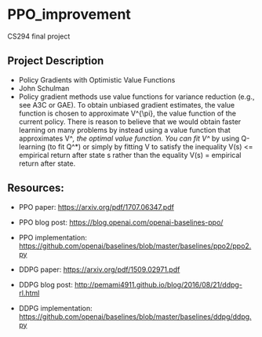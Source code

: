 # PPO_improvement
CS294 final project

## Project Description
- Policy Gradients with Optimistic Value Functions  
- John Schulman  
- Policy gradient methods use value functions for variance reduction (e.g., see A3C or GAE). To obtain unbiased gradient estimates, the value function is chosen to approximate V^{\pi}, the value function of the current policy. There is reason to believe that we would obtain faster learning on many problems by instead using a value function that approximates V^*, the optimal value function. You can fit V^* by using Q-learning (to fit Q^*) or simply by fitting V to satisfy the inequality V(s) <= empirical return after state s rather than the equality V(s) = empirical return after state.

## Resources:
- PPO paper: https://arxiv.org/pdf/1707.06347.pdf
- PPO blog post: https://blog.openai.com/openai-baselines-ppo/
- PPO implementation: https://github.com/openai/baselines/blob/master/baselines/ppo2/ppo2.py

- DDPG paper: https://arxiv.org/pdf/1509.02971.pdf
- DDPG blog post: http://pemami4911.github.io/blog/2016/08/21/ddpg-rl.html
- DDPG implementation: https://github.com/openai/baselines/blob/master/baselines/ddpg/ddpg.py
